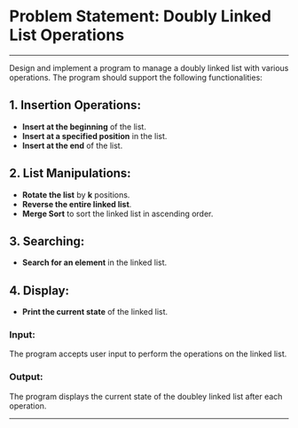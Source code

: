 # Problem Statement: Doubly Linked List Operations

---
Design and implement a program to manage a doubly linked list with various operations. The program should support the following functionalities:

## 1. Insertion Operations:
- **Insert at the beginning** of the list.
- **Insert at a specified position** in the list.
- **Insert at the end** of the list.

## 2. List Manipulations:
- **Rotate the list** by **k** positions.
- **Reverse the entire linked list**.
- **Merge Sort** to sort the linked list in ascending order.

## 3. Searching:
- **Search for an element** in the linked list.

## 4. Display:
- **Print the current state** of the linked list.

### Input: 
The program accepts user input to perform the operations on the linked list.

### Output:
The program displays the current state of the doubley linked list after each operation.

---
